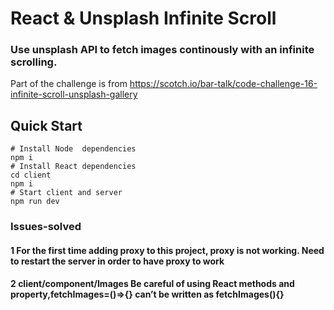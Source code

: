# React & Unsplash Infinite Scroll

### Use unsplash API to fetch images continously with an infinite scrolling.

Part of the challenge is from https://scotch.io/bar-talk/code-challenge-16-infinite-scroll-unsplash-gallery

## Quick Start

```
# Install Node  dependencies
npm i
# Install React dependencies
cd client
npm i
# Start client and server
npm run dev
```

### Issues-solved

#### 1 For the first time adding proxy to this project, proxy is not working. Need to restart the server in order to have proxy to work

#### 2 client/component/Images Be careful of using React methods and property,fetchImages=()=>{} can’t be written as fetchImages(){}
